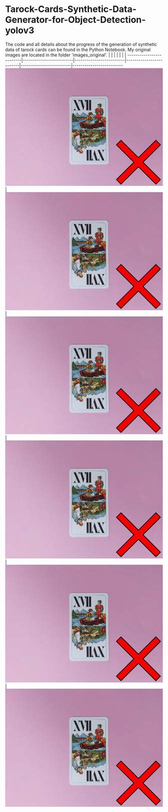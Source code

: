 # Tarock-Cards-Synthetic-Data-Generator-for-Object-Detection-yolov3
The code and all details about the progress of the generation of synthetic data of tarock cards can be found in the Python Notebook. My original images are located in the folder 'images_original'.
| | | | | | |
-------------------------|-------------------------|-------------------------|-------------------------|-------------------------|-------------------------
![](rozaliste/t111.png)  |  ![](rozaliste/t111.png) | ![](rozaliste/t111.png)  |  ![](rozaliste/t111.png)  |  ![](rozaliste/t111.png)  |  ![](rozaliste/t111.png)

